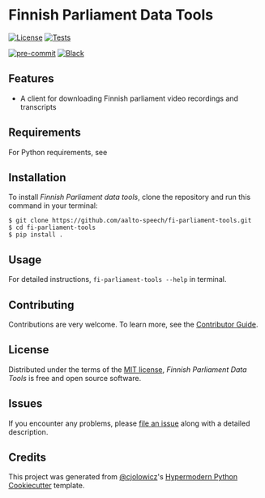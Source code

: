 # Finnish Parliament Data Tools

[![License](https://img.shields.io/github/license/aalto-speech/fi-parliament-tools)][license]
[![Tests](https://github.com/aalto-speech/fi-parliament-tools/workflows/Tests/badge.svg)][tests]

[![pre-commit](https://img.shields.io/badge/pre--commit-enabled-brightgreen?logo=pre-commit&logoColor=white)][pre-commit]
[![Black](https://img.shields.io/badge/code%20style-black-000000.svg)][black]

[tests]: https://github.com/aalto-speech/fi-parliament-tools/actions?workflow=Tests
[pre-commit]: https://github.com/pre-commit/pre-commit
[black]: https://github.com/psf/black

## Features

- A client for downloading Finnish parliament video recordings and transcripts

## Requirements

For Python requirements, see 

## Installation

To install _Finnish Parliament data tools_,
clone the repository and run this command in your terminal:

```console
$ git clone https://github.com/aalto-speech/fi-parliament-tools.git
$ cd fi-parliament-tools
$ pip install .
```

## Usage

For detailed instructions, `fi-parliament-tools --help` in terminal.

## Contributing

Contributions are very welcome.
To learn more, see the [Contributor Guide].

## License

Distributed under the terms of the [MIT license][license],
_Finnish Parliament Data Tools_ is free and open source software.

## Issues

If you encounter any problems,
please [file an issue] along with a detailed description.

## Credits

This project was generated from [@cjolowicz]'s [Hypermodern Python Cookiecutter] template.

[@cjolowicz]: https://github.com/cjolowicz
[hypermodern python cookiecutter]: https://github.com/cjolowicz/cookiecutter-hypermodern-python
[file an issue]: https://github.com/aalto-speech/fi-parliament-tools/issues

<!-- github-only -->

[license]: https://opensource.org/licenses/MIT
[contributor guide]: https://github.com/aalto-speech/fi-parliament-tools/blob/main/CONTRIBUTING.md
